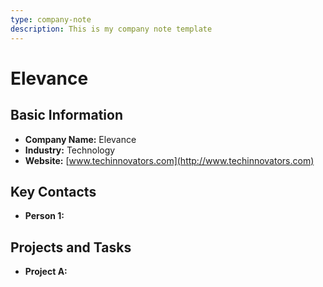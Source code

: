 ```yaml
---
type: company-note
description: This is my company note template
---
```


# Elevance

## Basic Information

- **Company Name:** Elevance
- **Industry:** Technology
- **Website:** [www.techinnovators.com](http://www.techinnovators.com)

## Key Contacts

- **Person 1:**

## Projects and Tasks

- **Project A:**
